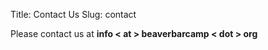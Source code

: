 Title: Contact Us
Slug: contact

Please contact us at <strong>info &lt; at &gt; beaverbarcamp &lt; dot &gt; org </strong>